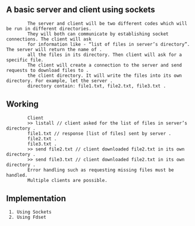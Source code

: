 ## A basic server and client using sockets
            The server and client will be two different codes which will be run in different directories.  
            They will both can communicate by establishing socket connections. The client will ask  
            for information like - “list of files in server’s directory”. The server will return the name of . 
            all the files in its directory. Then client will ask for a specific file.  
            The client will create a connection to the server and send requests to download files to . 
            the client directory. It will write the files into its own directory. For example, let the server . 
            directory contain: file1.txt, file2.txt, file3.txt . 

## Working
            Client
            >> listall // client asked for the list of files in server’s directory . 
            file1.txt // response [list of files] sent by server . 
            file2.txt . 
            file3.txt . 
            >> send file2.txt // client downloaded file2.txt in its own directory . 
            >> send file3.txt // client downloaded file2.txt in its own directory . 
            Error handling such as requesting missing files must be handled.  
            Multiple clients are possible.  

## Implementation
     1. Using Sockets
     2. Using Fdset
    

